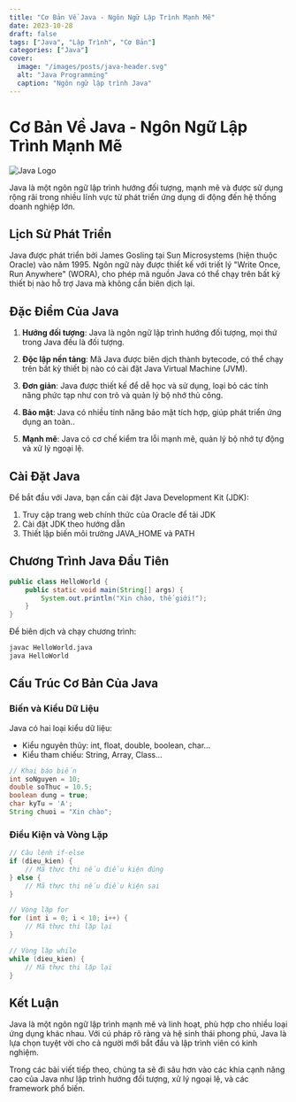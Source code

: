 ```yaml
---
title: "Cơ Bản Về Java - Ngôn Ngữ Lập Trình Mạnh Mẽ"
date: 2023-10-28
draft: false
tags: ["Java", "Lập Trình", "Cơ Bản"]
categories: ["Java"]
cover:
  image: "/images/posts/java-header.svg"
  alt: "Java Programming"
  caption: "Ngôn ngữ lập trình Java"
---
```


# Cơ Bản Về Java - Ngôn Ngữ Lập Trình Mạnh Mẽ

![Java Logo](/images/posts/java-header.svg)

Java là một ngôn ngữ lập trình hướng đối tượng, mạnh mẽ và được sử dụng rộng rãi trong nhiều lĩnh vực từ phát triển ứng dụng di động đến hệ thống doanh nghiệp lớn.

## Lịch Sử Phát Triển

Java được phát triển bởi James Gosling tại Sun Microsystems (hiện thuộc Oracle) vào năm 1995. Ngôn ngữ này được thiết kế với triết lý "Write Once, Run Anywhere" (WORA), cho phép mã nguồn Java có thể chạy trên bất kỳ thiết bị nào hỗ trợ Java mà không cần biên dịch lại.

## Đặc Điểm Của Java

1. **Hướng đối tượng**: Java là ngôn ngữ lập trình hướng đối tượng, mọi thứ trong Java đều là đối tượng.

2. **Độc lập nền tảng**: Mã Java được biên dịch thành bytecode, có thể chạy trên bất kỳ thiết bị nào có cài đặt Java Virtual Machine (JVM).

3. **Đơn giản**: Java được thiết kế để dễ học và sử dụng, loại bỏ các tính năng phức tạp như con trỏ và quản lý bộ nhớ thủ công.

4. **Bảo mật**: Java có nhiều tính năng bảo mật tích hợp, giúp phát triển ứng dụng an toàn..

5. **Mạnh mẽ**: Java có cơ chế kiểm tra lỗi mạnh mẽ, quản lý bộ nhớ tự động và xử lý ngoại lệ.

## Cài Đặt Java

Để bắt đầu với Java, bạn cần cài đặt Java Development Kit (JDK):

1. Truy cập trang web chính thức của Oracle để tải JDK
2. Cài đặt JDK theo hướng dẫn
3. Thiết lập biến môi trường JAVA_HOME và PATH

## Chương Trình Java Đầu Tiên

```java
public class HelloWorld {
    public static void main(String[] args) {
        System.out.println("Xin chào, thế giới!");
    }
}
```

Để biên dịch và chạy chương trình:

```bash
javac HelloWorld.java
java HelloWorld
```

## Cấu Trúc Cơ Bản Của Java

### Biến và Kiểu Dữ Liệu

Java có hai loại kiểu dữ liệu:

- Kiểu nguyên thủy: int, float, double, boolean, char...
- Kiểu tham chiếu: String, Array, Class...

```java
// Khai báo biến
int soNguyen = 10;
double soThuc = 10.5;
boolean dung = true;
char kyTu = 'A';
String chuoi = "Xin chào";
```

### Điều Kiện và Vòng Lặp

```java
// Câu lệnh if-else
if (dieu_kien) {
    // Mã thực thi nếu điều kiện đúng
} else {
    // Mã thực thi nếu điều kiện sai
}

// Vòng lặp for
for (int i = 0; i < 10; i++) {
    // Mã thực thi lặp lại
}

// Vòng lặp while
while (dieu_kien) {
    // Mã thực thi lặp lại
}
```

## Kết Luận

Java là một ngôn ngữ lập trình mạnh mẽ và linh hoạt, phù hợp cho nhiều loại ứng dụng khác nhau. Với cú pháp rõ ràng và hệ sinh thái phong phú, Java là lựa chọn tuyệt vời cho cả người mới bắt đầu và lập trình viên có kinh nghiệm.

Trong các bài viết tiếp theo, chúng ta sẽ đi sâu hơn vào các khía cạnh nâng cao của Java như lập trình hướng đối tượng, xử lý ngoại lệ, và các framework phổ biến.
